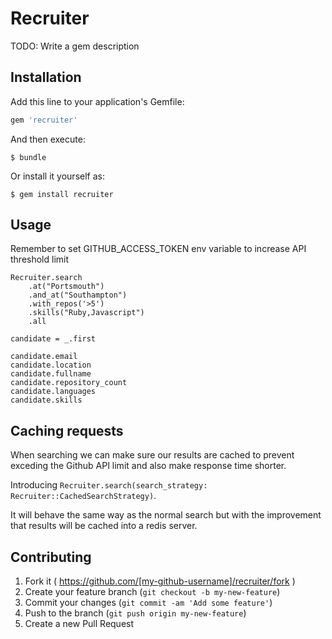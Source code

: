 # Recruiter

TODO: Write a gem description

## Installation

Add this line to your application's Gemfile:

```ruby
gem 'recruiter'
```

And then execute:

    $ bundle

Or install it yourself as:

    $ gem install recruiter

## Usage

Remember to set GITHUB_ACCESS_TOKEN env variable to increase API threshold limit

```
Recruiter.search
	.at("Portsmouth")
	.and_at("Southampton")
	.with_repos('>5')
	.skills("Ruby,Javascript")
	.all

candidate = _.first

candidate.email
candidate.location
candidate.fullname
candidate.repository_count
candidate.languages
candidate.skills
```


## Caching requests

When searching we can make sure our results are cached to prevent exceding the
Github API limit and also make response time shorter.

Introducing `Recruiter.search(search_strategy: Recruiter::CachedSearchStrategy)`.

It will behave the same way as the normal search but with the improvement that
results will be cached into a redis server.

## Contributing

1. Fork it ( https://github.com/[my-github-username]/recruiter/fork )
2. Create your feature branch (`git checkout -b my-new-feature`)
3. Commit your changes (`git commit -am 'Add some feature'`)
4. Push to the branch (`git push origin my-new-feature`)
5. Create a new Pull Request
